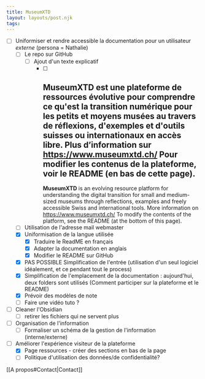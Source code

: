 ```yaml
---
title: MuseumXTD
layout: layouts/post.njk
tags: 
---
```


- [ ] Uniformiser et rendre accessible la documentation pour un utilisateur *externe* (persona = Nathalie)
	- [ ] Le repo sur GitHub
		- [ ] Ajout d'un texte explicatif 
			- [ ] **MuseumXTD** est une plateforme de ressources évolutive pour comprendre ce qu'est la transition numérique pour les petits et moyens musées au travers de réflexions, d'exemples et d'outils suisses ou internationaux en accès libre.
			    Plus d’information sur https://www.museumxtd.ch/
			     Pour modifier les contenus de la plateforme, voir le README (en bas de cette page).
			     --
			     **MuseumXTD** is an evolving resource platform for understanding the digital transition for small and medium-sized museums through reflections, examples and freely accessible Swiss and international tools.
			     More information on https://www.museumxtd.ch/
			     To modify the contents of the platform, see the README (at the bottom of this page).
	- [ ] Utilisation de l'adresse mail webmaster
	- [x] Uniformisation de la langue utilisée 
		- [x] Traduire le ReadME en français
		- [x] Adapter la documentation en anglais
		- [x] Modifier le README sur GitHub
	- [x] PAS POSSIBLE Simplification de l'entrée (utilisation d'un seul logiciel idéalement, et ce pendant tout le process)
	- [x] Simplification de l'emplacement de la documentation : aujourd'hui, deux folders sont utilisés (Comment participer sur la plateforme et le README)
	- [x] Prévoir des modèles de note
	- [ ] Faire une vidéo tuto ?
- [ ] Cleaner l'Obsidian
	- [ ] retirer les fichiers qui ne servent plus
- [ ] Organisation de l'information
	- [ ] Formaliser un schéma de la gestion de l'information (interne/externe)
- [ ] Améliorer l'expérience visiteur de la plateforme
	- [x] Page ressources - créer des sections en bas de la page
	- [ ] Politique d'utilisation des données/de confidentialité?

[[A propos#Contact|Contact]]
